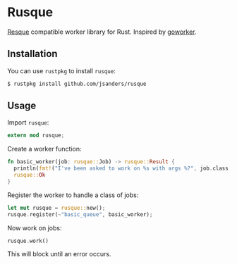 # Rusque

[Resque](https://github.com/resque/resque) compatible worker library for Rust. Inspired by [goworker](https://github.com/benmanns/goworker).

## Installation

You can use `rustpkg` to install `rusque`:

```sh
$ rustpkg install github.com/jsanders/rusque
```

## Usage

Import `rusque`:

```rust
extern mod rusque;
```

Create a worker function:

```rust
fn basic_worker(job: rusque::Job) -> rusque::Result {
  println(fmt!("I've been asked to work on %s with args %?", job.class, job.args));
  rusque::Ok
}
```

Register the worker to handle a class of jobs:

```rust
let mut rusque = rusque::new();
rusque.register(~"basic_queue", basic_worker);
```

Now work on jobs:

```rust
rusque.work()
```

This will block until an error occurs.
